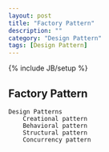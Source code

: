 ```yaml
---
layout: post
title: "Factory Pattern"
description: ""
category: "Design Pattern"
tags: [Design Pattern]
---
```

{% include JB/setup %}

Factory Pattern
---------------

    Design Patterns 
		Creational pattern
		Behavioral pattern
		Structural pattern
		Concurrency pattern
									        
